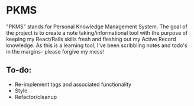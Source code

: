 # PKMS

"PKMS" stands for Personal Knowledge Management System. The goal of the project is to create a note taking/informational tool with the purpose of keeping my React/Rails skills fresh and fleshing out my Active Record knowledge. As this is a learning tool, I've been scribbling notes and todo's in the margins- please forgive my mess!

## To-do:

- Re-implement tags and associated functionality
- Style
- Refactor/cleanup
